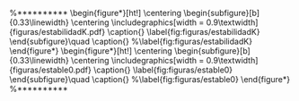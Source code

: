 %**********
\begin{figure*}[ht!]
    \centering
    \begin{subfigure}[b]{0.33\linewidth}
        \centering
        \includegraphics[width = 0.9\textwidth]{figuras/estabilidadK.pdf}
        \caption{}
        \label{fig:figuras/estabilidadK}
    \end{subfigure}\quad
    \caption{}
    %\label{fig:figuras/estabilidadK}
\end{figure*}
\begin{figure*}[ht!]
    \centering
    \begin{subfigure}[b]{0.33\linewidth}
        \centering
        \includegraphics[width = 0.9\textwidth]{figuras/estable0.pdf}
        \caption{}
        \label{fig:figuras/estable0}
    \end{subfigure}\quad
    \caption{}
    %\label{fig:figuras/estable0}
\end{figure*}
%**********
